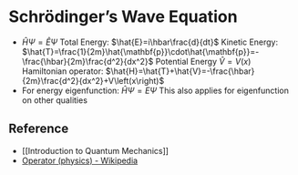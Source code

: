 # Schrödinger’s Wave Equation

- $\hat{H}\Psi=\hat{E}\Psi$
  Total Energy: $\hat{E}=i\hbar\frac{d}{dt}$
  Kinetic Energy: $\hat{T}=\frac{1}{2m}\hat{\mathbf{p}}\cdot\hat{\mathbf{p}}=-\frac{\hbar}{2m}\frac{d^2}{dx^2}$
  Potential Energy $\hat{V}=V(x)$
  Hamiltonian operator: $\hat{H}=\hat{T}+\hat{V}=-\frac{\hbar}{2m}\frac{d^2}{dx^2}+V\left(x\right)$
- For energy eigenfunction: $\hat{H}\Psi=E\Psi$
  This also applies for eigenfunction on other qualities

## Reference

- [[Introduction to Quantum Mechanics]]
- [Operator (physics) - Wikipedia](https://en.wikipedia.org/wiki/Operator_(physics)#Table_of_QM_operators)
